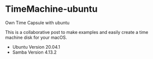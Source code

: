 # TimeMachine-ubuntu
Own Time Capsule with ubuntu

This is a collaborative post to make examples and easily create a  time machine disk for your macOS.

* Ubuntu Version 20.04.1
* Samba Version 4.13.2
